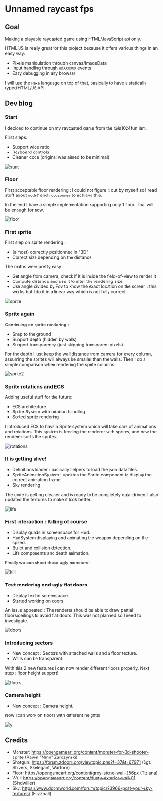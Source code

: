 # Unnamed raycast fps

## Goal

Making a playable raycasted game using HTML/JavaScript api only.

HTML/JS is really great for this project because it offers various things in an easy way:
  * Pixels manipulation through canvas/ImageData
  * Input handling through `onXXXXXX` events
  * Easy debugging in any browser

I will use the `Haxe` language on top of that, basically to have a statically typed HTML/JS API.

## Dev blog

### Start

I decided to continue on my raycasted game from the @js1024fun jam.

First steps:
 * Support wide ratio
 * Keyboard controls
 * Cleaner code (original was aimed to be minimal)

![start](https://github.com/gogoprog/raycastfps/raw/master/res/rfps-start.png)

### Floor

First acceptable floor rendering : I could not figure it out by myself so I read stuff about `mode7` and `rotozoomer` to achieve this.

In the end I have a simple implementation supporting only 1 floor. That will be enough for now.

![floor](https://github.com/gogoprog/raycastfps/raw/master/res/rfps-floor.gif)

### First sprite

First step on sprite rendering :
  * (almost) correctly positionned in "3D"
  * Correct size depending on the distance

The maths were pretty easy :
  * Get angle from camera, check if it is inside the field-of-view to render it
  * Compute distance and use it to alter the rendering size
  * Use angle divided by Fov to know the exact location on the screen : this works but I do it in a linear way which is not fully correct


![sprite](https://github.com/gogoprog/raycastfps/raw/master/res/rfps-sprite.gif)

### Sprite again

Continuing on sprite rendering :
  * Snap to the ground
  * Support depth (hidden by walls)
  * Support transparency (just skipping transparent pixels)

For the depth I just keep the wall distance from camera for every column, assuming the sprites will always be smaller than the walls. Then I do a simple comparison when rendering the sprite columns.

![sprite2](https://github.com/gogoprog/raycastfps/raw/master/res/rfps-sprite2.gif)


### Sprite rotations and ECS

Adding useful stuff for the future:
  * ECS architecture
  * Sprite System with rotation handling
  * Sorted sprite rendering

I introduced ECS to have a Sprite system which will take care of animations and rotations. This system is feeding the renderer with sprites, and now the renderer sorts the sprites.

![rotations](https://github.com/gogoprog/raycastfps/raw/master/res/rfps-rotations.gif)

### It is getting alive!

  * Definitions loader : basically helpers to load the json data files.
  * SpriteAnimationSystem : updates the Sprite component to display the correct animation frame.
  * Sky rendering

The code is getting cleaner and is ready to be completely data-driven. I also updated the textures to make it look better.

![life](https://github.com/gogoprog/raycastfps/raw/master/res/rfps-life.gif)

### First interaction : Killing of course

  * Display quads in screenspace for Hud.
  * HudSystem displaying and animating the weapon depending on the speed.
  * Bullet and collision detection.
  * Life components and death animation.

Finally we can shoot these ugly monsters!

![kill](https://github.com/gogoprog/raycastfps/raw/master/res/rfps-kill.gif)

### Text rendering and ugly flat doors

  * Display text in screenspace.
  * Started working on doors.

 An issue appeared : The renderer should be able to draw partial floors/ceilings to avoid flat doors.
 This was not planned so I need to investigate.


![doors](https://github.com/gogoprog/raycastfps/raw/master/res/rfps-doors.gif)

### Introducing sectors

  * New concept : Sectors with attached walls and a floor texture.
  * Walls can be transparent.

  With this 2 new features I can now render different floors properly. Next step : floor height support!


![floors](https://github.com/gogoprog/raycastfps/raw/master/res/rfps-floors.gif)

### Camera height

  * New concept : Camera height.

  Now I can work on floors with different heights!


![y](https://github.com/gogoprog/raycastfps/raw/master/res/rfps-y.gif)


## Credits

  * Monster: https://opengameart.org/content/monster-for-3d-shooter-sprite (Pawel "Nmn" Zarczynski)
  * Shotgun: https://forum.zdoom.org/viewtopic.php?f=37&t=67971 (Sgt. Shivers, Skelegant, Wartorn)
  * Floor: https://opengameart.org/content/grey-stone-wall-256px (Tiziana)
  * Wall: https://opengameart.org/content/dusty-exterior-wall-01 (Sindwiller)
  * Sky: https://www.doomworld.com/forum/topic/93966-post-your-sky-textures/ (Fuzzball)

